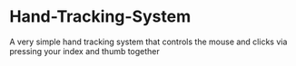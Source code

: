 # Hand-Tracking-System
A very simple hand tracking system that controls the mouse and clicks via pressing your index and thumb together
